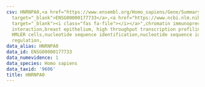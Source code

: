 ```yaml
---
csv: HNRNPA0,<a href="https://www.ensembl.org/Homo_sapiens/Gene/Summary?db=core;g=ENSG00000177733"
  target="_blank">ENSG00000177733</a>,<a href="https://www.ncbi.nlm.nih.gov/pubmed/22863008"
  target="_blank"><i class="fas fa-file"></i></a>",chromatin immunoprecipitation assay,direct
  interaction,breast epithelium, high throughput transcription profiling by microarray,
  HMLER cells,nucleotide sequence identification,nucleotide sequence identification,transcriptional
  regulation,
data_alias: HNRNPA0
data_id: ENSG00000177733
data_numevidence: 1
data_species: Homo sapiens
data_taxid: '9606'
title: HNRNPA0
---
```


